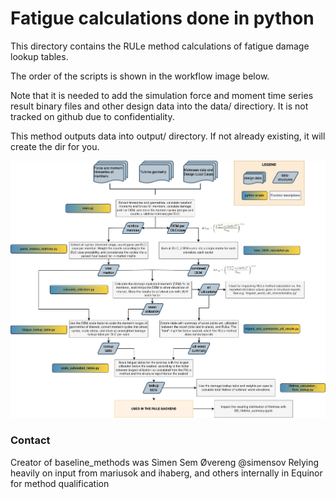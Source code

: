 # Fatigue calculations done in python

This directory contains the RULe method calculations of fatigue damage lookup tables. 

The order of the scripts is shown in the workflow image below.

Note that it is needed to add the simulation force and moment time series result binary files and other design data into the data/ directiory. It is not tracked on github due to confidentiality.

This method outputs data into output/ directory. If not already existing, it will create the dir for you.

![Alt text](rule-fatigue-calculation-workflow.drawio.png?raw=true "Main script workflow")

### Contact
Creator of baseline_methods was Simen Sem Øvereng @simensov
Relying heavily on input from mariusok and ihaberg, and others internally in Equinor for method qualification
